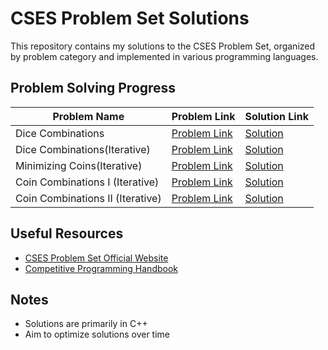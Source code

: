 # CSES Problem Set Solutions

This repository contains my solutions to the CSES Problem Set, organized by problem category and implemented in various programming languages.

## Problem Solving Progress

| Problem Name | Problem Link | Solution Link |
|--------------|--------------|--------------|
| Dice Combinations | [Problem Link](https://cses.fi/problemset/task/1633) | [Solution](./Dice_Combinations.cpp) |
| Dice Combinations(Iterative)| [Problem Link](https://cses.fi/problemset/task/1633) | [Solution](./Dice_Combination_Iterative.cpp) |
| Minimizing Coins(Iterative)| [Problem Link](https://cses.fi/problemset/task/1634) | [Solution](./Minimizing_Coins_Iterative.cpp) |
| Coin Combinations I (Iterative)| [Problem Link](https://cses.fi/problemset/task/1635) | [Solution](./Coin_Combinations_I_Iterative.cpp) |
| Coin Combinations II (Iterative)| [Problem Link](https://cses.fi/problemset/task/1636) | [Solution](./Coin_Combinations_2_Iterative.cpp) |
 




## Useful Resources

- [CSES Problem Set Official Website](https://cses.fi/problemset/)
- [Competitive Programming Handbook](https://cphbook.github.io/)

## Notes

- Solutions are primarily in C++
- Aim to optimize solutions over time
